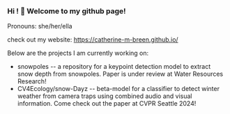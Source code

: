 ### Hi ! 👋 Welcome to my github page!

Pronouns: she/her/ella

check out my website: https://catherine-m-breen.github.io/

Below are the projects I am currently working on: 
- snowpoles -- a repository for a keypoint detection model to extract snow depth from snowpoles. Paper is under review at Water Resources Research!
- CV4Ecology/snow-Dayz -- beta-model for a classifier to detect winter weather from camera traps using combined audio and visual information. Come check out the paper at CVPR Seattle 2024!


<!--
**catherine-m-breen/catherine-m-breen** is a ✨ _special_ ✨ repository because its `README.md` (this file) appears on your GitHub profile.

Here are some ideas to get you started:

- 🔭 I’m currently working on ...
- 🌱 I’m currently learning ...
- 👯 I’m looking to collaborate on ...
- 🤔 I’m looking for help with ...
- 💬 Ask me about ...
- 📫 How to reach me: ...
- 😄 Pronouns: 
- ⚡ Fun fact: ...
##### check out my website: https://catherine-m-breen.github.io/webpage/ 


-->
